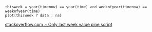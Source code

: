     thisweek = year(timenow) == year(time) and weekofyear(timenow) == weekofyear(time)
    plot(thisweek ? data : na)

[stackoverflow.com ~ Only last week value pine script](https://stackoverflow.com/a/65873346)
